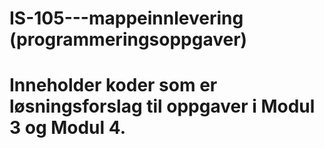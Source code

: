 # IS-105---mappeinnlevering (programmeringsoppgaver)
# Inneholder koder som er løsningsforslag til oppgaver i Modul 3 og Modul 4.
